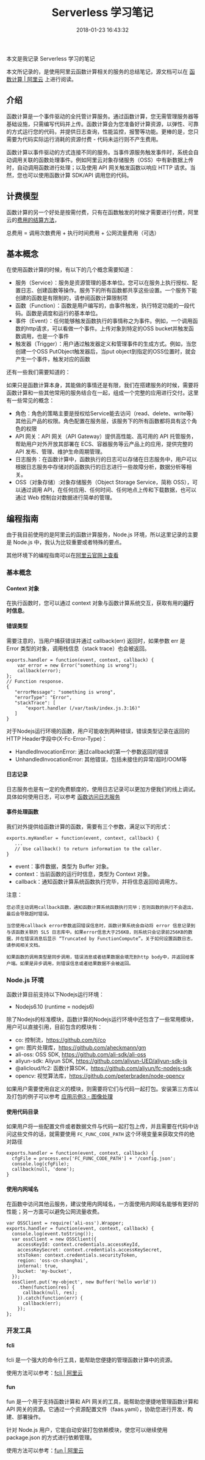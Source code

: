 ﻿---
title: Serverless 学习笔记
date: 2018-01-23 16:43:32
categories: coding
tags:
  - serverless
  - 云计算
---

本文是我记录 Serverless 学习的笔记

<!--more-->

本文所记录的，是使用阿里云函数计算相关的服务的总结笔记，源文档可以在 [函数计算 | 阿里云](https://help.aliyun.com/product/50980.html) 上进行阅读。

## 介绍

函数计算是一个事件驱动的全托管计算服务。通过函数计算，您无需管理服务器等基础设施，只需编写代码并上传。函数计算会为您准备好计算资源，以弹性、可靠的方式运行您的代码，并提供日志查询，性能监控，报警等功能。更棒的是，您只需要为代码实际运行消耗的资源付费 - 代码未运行则不产生费用。

函数计算以事件驱动的方式连接不同的服务。当事件源服务触发事件时，系统会自动调用关联的函数处理事件。例如阿里云对象存储服务（OSS）中有新数据上传时，自动调用函数进行处理；以及使用 API 网关触发函数以响应 HTTP 请求。当然，您也可以使用函数计算 SDK/API 调用您的代码。

## 计费模型

函数计算的另一个好处是按需付费，只有在函数触发的时候才需要进行付费，阿里云的[费用的结算方法](https://help.aliyun.com/document_detail/54301.html)，

总费用 = 调用次数费用 + 执行时间费用 + 公网流量费用（可选）

## 基本概念

在使用函数计算的时候，有以下的几个概念需要知道：

* 服务（Service）：服务是资源管理的基本单位。您可以在服务上执行授权、配置日志、创建函数等操作。服务下的所有函数都共享这些设置。一个服务下能创建的函数是有限制的，请参阅函数计算限制项
* 函数（Function）：函数是用户编写的，由事件触发，执行特定功能的一段代码。函数是调度和运行的基本单位。
* 事件（Event）：任何能够触发函数执行的事情称之为事件。例如，一个调用函数的http请求，可以看做一个事件。上传对象到特定的OSS bucket并触发函数调用，也是一个事件
* 触发器（Trigger）：用户通过触发器定义和管理事件的生成方式。例如，当您创建一个OSS PutObject触发器后，当put object到指定的OSS位置时，就会产生一个事件，触发对应的函数

还有一些我们需要知道的：

如果只是函数计算本身，其能做的事情还是有限，我们在搭建服务的时候，需要将函数计算和一些其他常用的服务结合在一起，组成一个完整的应用进行交付。这里有一些常见的概念：

* 角色：角色的策略主要是授权给Service能去访问（read、delete、write等）其他云产品的权限。角色配置在服务层，该服务下的所有函数都将具有这个角色的权限
* API 网关：API 网关（API Gateway）提供高性能、高可用的 API 托管服务，帮助用户对外开放其部署在 ECS、容器服务等云产品上的应用，提供完整的 API 发布、管理、维护生命周期管理。
* 日志服务：在函数计算中，函数执行的日志可以存储在日志服务中，用户可以根据日志服务中存储对的函数执行的日志进行一些故障分析，数据分析等相关。
* OSS（对象存储）:对象存储服务（Object Storage Service，简称 OSS），可以通过调用 API，在任何应用、任何时间、任何地点上传和下载数据，也可以通过 Web 控制台对数据进行简单的管理。

## 编程指南

由于我目前使用的是阿里云的函数计算服务，Node.js 环境，所以这里记录的主要是 Node.js 中，我认为比较重要或者特殊的要点。

其他环境下的编程指南可以在[阿里云官网上查看](https://help.aliyun.com/document_detail/52699.html)

### 基本概念

#### Context 对象

在执行函数时，您可以通过 context 对象与函数计算系统交互，获取有用的**运行时信息**。

#### 错误类型

需要注意的，当用户捕获错误并通过 callback(err) 返回时，如果参数 err 是 Error 类型的对象，调用栈信息（stack trace）也会被返回。

```
exports.handler = function(event, context, callback) {
    var error = new Error("something is wrong");
    callback(error);
};
// Function response.
{
   "errorMessage": "something is wrong",
   "errorType": "Error",
   "stackTrace": [
       "export.handler (/var/task/index.js.3:16)"
   ]
}
```

对于Nodejs运行环境的函数，用户可能收到两种错误，错误类型记录在返回的HTTP Header字段中(X-Fc-Error-Type)：

* HandledInvocationError: 通过callback的第一个参数返回的错误
* UnhandledInvocationError: 其他错误，包括未接住的异常/超时/OOM等


#### 日志记录

日志服务也是有一定的免费额度的，使用日志记录可以更加方便我们的线上调试。具体如何使用日志，可以参考 [函数访问日志服务](https://help.aliyun.com/document_detail/61023.html)

#### 事件处理函数

我们对外提供给函数计算的函数，需要有三个参数，满足以下的形式：

```
exports.myHandler = function(event, context, callback) {
   ...
   // Use callback() to return information to the caller.
}
```

* event：事件数据，类型为 Buffer 对象。
* context：当前函数的运行时信息，类型为 Context 对象。
* callback：通知函数计算系统函数执行完毕，并将信息返回给调用方。

注意：

```
您必须主动调用callback函数，通知函数计算系统函数执行完毕；否则函数的执行不会退出，最后会导致超时错误。

当您使用callback error参数返回错误信息时，函数计算系统会自动将 error 信息记录到与该函数关联的 SLS 日志库中。如果error信息大于256KB，则系统只会记录前256KB的数据，并在错误消息后显示 “Truncated by FunctionCompute”。关于如何设置函数日志，请参阅相关文档。

如果函数的调用类型是同步调用，错误消息或者结果数据会填充到http body中，并返回给客户端。如果是异步调用，则错误信息或者结果数据不会被返回。
```

### Node.js 环境

函数计算目前支持以下Nodejs运行环境：

* Nodejs6.10 (runtime = nodejs6)

除了Nodejs的标准模块，函数计算的Nodejs运行环境中还包含了一些常用模块，用户可以直接引用，目前包含的模块有：

* co: 控制流，https://github.com/tj/co
* gm: 图片处理库，https://github.com/aheckmann/gm
* ali-oss: OSS SDK, https://github.com/ali-sdk/ali-oss
* aliyun-sdk: Aliyun SDK, https://github.com/aliyun-UED/aliyun-sdk-js
* @alicloud/fc2: 函数计算SDK，https://github.com/aliyun/fc-nodejs-sdk
* opencv: 视觉算法库，https://github.com/peterbraden/node-opencv

如果用户需要使用自定义的模块，则需要将它们与代码一起打包。安装第三方库以及打包的例子可以参考 [应用示例3 - 图像处理](https://help.aliyun.com/document_detail/52586.html) 

#### 使用代码目录

如果用户将一些配置文件或者数据文件与代码一起打包上传，并且需要在代码中访问这些文件的话，就需要使用 `FC_FUNC_CODE_PATH` 这个环境变量来获取文件的绝对路径

```
exports.handler = function(event, context, callback) {
  cfgFile = process.env['FC_FUNC_CODE_PATH'] + '/config.json';
  console.log(cfgFile);
  callback(null, 'done');
}
```

#### 使用内网域名

在函数中访问其他云服务，建议使用内网域名，一方面使用内网域名能够有更好的性能；另一方面可以避免公网流量收费。

```
var OSSClient = require('ali-oss').Wrapper;
exports.handler = function(event, context, callback) {
  console.log(event.toString());
  var ossClient = new OSSClient({
    accessKeyId: context.credentials.accessKeyId,
    accessKeySecret: context.credentials.accessKeySecret,
    stsToken: context.credentials.securityToken,
    region: 'oss-cn-shanghai',
    internal: true,
    bucket: 'my-bucket',
  });
  ossClient.put('my-object', new Buffer('hello world'))
    .then(function(res) {
      callback(null, res);
    }).catch(function(err) {
      callback(err);
    });
};
```

### 开发工具

#### fcli

fcli 是一个强大的命令行工具，能帮助您便捷的管理函数计算中的资源。

使用方法可以参考：[fcli | 阿里云](https://help.aliyun.com/document_detail/52995.html)

#### fun

fun 是一个用于支持函数计算和 API 网关的工具，能帮助您便捷地管理函数计算和 API 网关的资源。它通过一个资源配置文件（faas.yaml），协助您进行开发、构建、部署操作。

针对 Node.js 用户，它能自动安装打包依赖模块，使您可以继续使用 package.json 的方式进行依赖管理。

使用方法可以参考：[fun | 阿里云](https://help.aliyun.com/document_detail/64204.html)